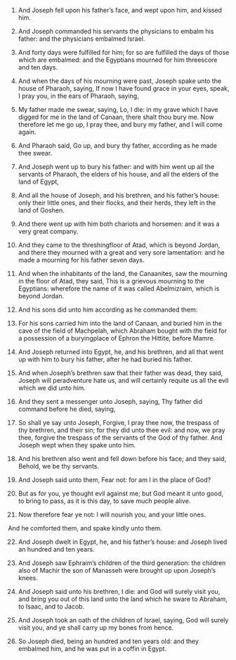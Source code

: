 1. And Joseph fell upon his father’s face, and wept upon him, and
kissed him.

2. And Joseph commanded his servants the physicians to embalm his
father: and the physicians embalmed Israel.

3. And forty days were fulfilled for him; for so are fulfilled the
days of those which are embalmed: and the Egyptians mourned for him
threescore and ten days.

4. And when the days of his mourning were past, Joseph spake unto
the house of Pharaoh, saying, If now I have found grace in your eyes,
speak, I pray you, in the ears of Pharaoh, saying,

5. My father made
me swear, saying, Lo, I die: in my grave which I have digged for me in
the land of Canaan, there shalt thou bury me. Now therefore let me go
up, I pray thee, and bury my father, and I will come again.

6. And Pharaoh said, Go up, and bury thy father, according as he
made thee swear.

7. And Joseph went up to bury his father: and with him went up all
the servants of Pharaoh, the elders of his house, and all the elders
of the land of Egypt,

8. And all the house of Joseph, and his
brethren, and his father’s house: only their little ones, and their
flocks, and their herds, they left in the land of Goshen.

9. And there went up with him both chariots and horsemen: and it was
a very great company.

10. And they came to the threshingfloor of Atad, which is beyond
Jordan, and there they mourned with a great and very sore lamentation:
and he made a mourning for his father seven days.

11. And when the inhabitants of the land, the Canaanites, saw the
mourning in the floor of Atad, they said, This is a grievous mourning
to the Egyptians: wherefore the name of it was called Abelmizraim,
which is beyond Jordan.

12. And his sons did unto him according as he commanded them:

13. For his sons carried him into the land of Canaan, and buried him in
the cave of the field of Machpelah, which Abraham bought with the
field for a possession of a buryingplace of Ephron the Hittite, before
Mamre.

14. And Joseph returned into Egypt, he, and his brethren, and all
that went up with him to bury his father, after he had buried his
father.

15. And when Joseph’s brethren saw that their father was dead, they
said, Joseph will peradventure hate us, and will certainly requite us
all the evil which we did unto him.

16. And they sent a messenger unto Joseph, saying, Thy father did
command before he died, saying,

17. So shall ye say unto Joseph,
Forgive, I pray thee now, the trespass of thy brethren, and their sin;
for they did unto thee evil: and now, we pray thee, forgive the
trespass of the servants of the God of thy father. And Joseph wept
when they spake unto him.

18. And his brethren also went and fell down before his face; and
they said, Behold, we be thy servants.

19. And Joseph said unto them, Fear not: for am I in the place of
God?

20. But as for you, ye thought evil against me; but God meant
it unto good, to bring to pass, as it is this day, to save much people
alive.

21. Now therefore fear ye not: I will nourish you, and your little
ones.

And he comforted them, and spake kindly unto them.

22. And Joseph dwelt in Egypt, he, and his father’s house: and
Joseph lived an hundred and ten years.

23. And Joseph saw Ephraim’s children of the third generation: the
children also of Machir the son of Manasseh were brought up upon
Joseph’s knees.

24. And Joseph said unto his brethren, I die: and God will surely
visit you, and bring you out of this land unto the land which he sware
to Abraham, to Isaac, and to Jacob.

25. And Joseph took an oath of the children of Israel, saying, God
will surely visit you, and ye shall carry up my bones from hence.

26. So Joseph died, being an hundred and ten years old: and they
embalmed him, and he was put in a coffin in Egypt.